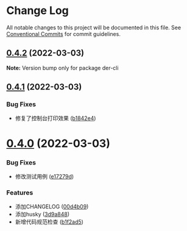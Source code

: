 # Change Log

All notable changes to this project will be documented in this file.
See [Conventional Commits](https://conventionalcommits.org) for commit guidelines.

## [0.4.2](https://github.com/der-cli/der-cli/compare/v0.4.1...v0.4.2) (2022-03-03)

**Note:** Version bump only for package der-cli





## [0.4.1](https://github.com/der-cli/der-cli/compare/v0.4.0...v0.4.1) (2022-03-03)


### Bug Fixes

* 修复了控制台打印效果 ([b1842e4](https://github.com/der-cli/der-cli/commit/b1842e40169e39ebe56608995e0ea73ad00bcac9))





# [0.4.0](https://github.com/der-cli/der-cli/compare/v0.3.3...v0.4.0) (2022-03-03)


### Bug Fixes

* 修改测试用例 ([e17279d](https://github.com/der-cli/der-cli/commit/e17279da3f6646eeca3b86e2097072722017df96))


### Features

* 添加CHANGELOG ([00d4b09](https://github.com/der-cli/der-cli/commit/00d4b09d2b31334b6ac5cd0b136074b09f245699))
* 添加husky ([3d9a848](https://github.com/der-cli/der-cli/commit/3d9a848d33e1bb3a8a12f7fb99e4c8464ab2241d))
* 新增代码规范检查 ([b1f2ad5](https://github.com/der-cli/der-cli/commit/b1f2ad53df133717c73334f3dec6c091a1e18614))
